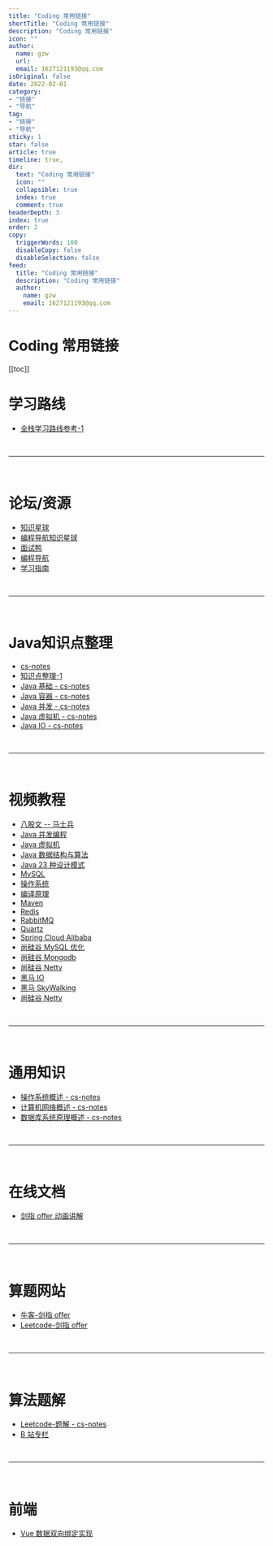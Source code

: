 ```yaml
---
title: "Coding 常用链接"
shortTitle: "Coding 常用链接"
description: "Coding 常用链接"
icon: ""
author: 
  name: gzw
  url: 
  email: 1627121193@qq.com
isOriginal: false
date: 2022-02-01
category: 
- "链接"
- "导航"
tag:
- "链接"
- "导航"
sticky: 1
star: false
article: true
timeline: true,
dir:
  text: "Coding 常用链接"
  icon: ""
  collapsible: true
  index: true
  comment: true
headerDepth: 3
index: true
order: 2
copy:
  triggerWords: 100
  disableCopy: false
  disableSelection: false
feed:
  title: "Coding 常用链接"
  description: "Coding 常用链接"
  author:
    name: gzw
    email: 1627121193@qq.com
---
```




# Coding 常用链接

[[toc]]



# 学习路线

- [全栈学习路线参考-1](https://pdai.tech/)

<br/>

---

<br/>  


# 论坛/资源

- [知识星球](https://wx.zsxq.com/dweb2/index/group/51122858222824)
- [编程导航知识星球](https://yupi.icu/)
- [面试鸭](https://www.mianshiya.com/)
- [编程导航](https://www.code-nav.cn/)
- [学习指南](https://bcdh.yuque.com/books/share/2dd2567c-a826-4d9d-9303-bd288269e874/tflvr3)

<br/>

---

<br/>  


# Java知识点整理
- [cs-notes](https://github.com/CyC2018/CS-Notes)
- [知识点整理-1](https://zhuanlan.zhihu.com/p/157728866)
- [Java 基础 - cs-notes](https://github.com/CyC2018/CS-Notes/blob/master/notes/Java%20%E5%9F%BA%E7%A1%80.md)
- [Java 容器 - cs-notes](https://github.com/CyC2018/CS-Notes/blob/master/notes/Java%20%E5%AE%B9%E5%99%A8.md)
- [Java 并发 - cs-notes](https://github.com/CyC2018/CS-Notes/blob/master/notes/Java%20%E5%B9%B6%E5%8F%91.md)
- [Java 虚拟机 - cs-notes](https://github.com/CyC2018/CS-Notes/blob/master/notes/Java%20%E8%99%9A%E6%8B%9F%E6%9C%BA.md)
- [Java IO - cs-notes](https://github.com/CyC2018/CS-Notes/blob/master/notes/Java%20IO.md)

<br/>

---

<br/>  



# 视频教程
- [八股文 -- 马士兵](https://www.bilibili.com/video/BV1QF411Y7GY/?spm_id_from=333.337.search-card.all.click&vd_source=e356fec025b50061af78324a814f8da0)
- [Java 并发编程](https://www.bilibili.com/video/BV16J411h7Rd?p=247&spm_id_from=pageDriver&vd_source=e356fec025b50061af78324a814f8da0)  
- [Java 虚拟机](https://www.bilibili.com/video/BV1PJ411n7xZ?spm_id_from=333.337.search-card.all.click&vd_source=e356fec025b50061af78324a814f8da0)
- [Java 数据结构与算法](https://www.bilibili.com/video/BV1E4411H73v?spm_id_from=333.337.search-card.all.click&vd_source=e356fec025b50061af78324a814f8da0)
- [Java 23 种设计模式](https://www.bilibili.com/video/BV1G4411c7N4?spm_id_from=333.337.search-card.all.click&vd_source=e356fec025b50061af78324a814f8da0)
- [MySQL](https://www.bilibili.com/video/BV1iq4y1u7vj?spm_id_from=333.337.search-card.all.click&vd_source=e356fec025b50061af78324a814f8da0)
- [操作系统](https://www.bilibili.com/video/BV1N741177F5?p=2&spm_id_from=pageDriver&vd_source=e356fec025b50061af78324a814f8da0)
- [编译原理](https://www.bilibili.com/video/BV1zW411t7YE?spm_id_from=333.337.search-card.all.click&vd_source=e356fec025b50061af78324a814f8da0)
- [Maven](https://www.bilibili.com/video/BV1dp4y1Q7Hf?spm_id_from=333.999.0.0&vd_source=e356fec025b50061af78324a814f8da0)
- [Redis](https://www.bilibili.com/video/BV1Rv41177Af?spm_id_from=333.337.search-card.all.click&vd_source=e356fec025b50061af78324a814f8da0)
- [RabbitMQ](https://www.bilibili.com/video/BV1cb4y1o7zz?spm_id_from=333.337.search-card.all.click&vd_source=e356fec025b50061af78324a814f8da0)
- [Quartz](https://www.bilibili.com/video/BV19t41127de?p=2&spm_id_from=pageDriver&vd_source=e356fec025b50061af78324a814f8da0)
- [Spring Cloud Alibaba](https://www.bilibili.com/video/BV18E411x7eT?spm_id_from=333.337.search-card.all.click&vd_source=e356fec025b50061af78324a814f8da0)
- [尚硅谷 MySQL 优化](https://www.bilibili.com/video/BV1KW411u7vy?spm_id_from=333.337.search-card.all.click&vd_source=e356fec025b50061af78324a814f8da0)
- [尚硅谷 Mongodb](https://www.bilibili.com/video/BV18s411E78K?p=3&spm_id_from=pageDriver&vd_source=e356fec025b50061af78324a814f8da0)
- [尚硅谷 Netty](https://www.bilibili.com/video/BV1DJ411m7NR/?spm_id_from=333.337.search-card.all.click&vd_source=e356fec025b50061af78324a814f8da0)
- [黑马 IO](https://www.bilibili.com/video/BV1gz4y1C7RK/?spm_id_from=333.337.search-card.all.click&vd_source=e356fec025b50061af78324a814f8da0)
- [黑马 SkyWalking](https://www.bilibili.com/video/BV1ZJ411s7Mn/?spm_id_from=333.337.search-card.all.click&vd_source=e356fec025b50061af78324a814f8da0)
- [尚硅谷 Netty](https://www.bilibili.com/video/BV1DJ411m7NR/?spm_id_from=333.337.search-card.all.click&vd_source=e356fec025b50061af78324a814f8da0)

<br/>

---

<br/>  



# 通用知识
- [操作系统概述 - cs-notes](https://github.com/CyC2018/CS-Notes/blob/master/notes/%E8%AE%A1%E7%AE%97%E6%9C%BA%E6%93%8D%E4%BD%9C%E7%B3%BB%E7%BB%9F%20-%20%E7%9B%AE%E5%BD%95.md)
- [计算机网络概述 - cs-notes](https://github.com/CyC2018/CS-Notes/blob/master/notes/%E8%AE%A1%E7%AE%97%E6%9C%BA%E7%BD%91%E7%BB%9C%20-%20%E7%9B%AE%E5%BD%95.md)
- [数据库系统原理概述 - cs-notes](https://github.com/CyC2018/CS-Notes/blob/master/notes/%E6%95%B0%E6%8D%AE%E5%BA%93%E7%B3%BB%E7%BB%9F%E5%8E%9F%E7%90%86.md)


<br/>

---

<br/>  


# 在线文档
- [剑指 offer 动画讲解](https://blog.algomooc.com/)


<br/>

---

<br/>  


# 算题网站
- [牛客-剑指 offer](https://www.nowcoder.com/exam/oj/ta?page=1&tpId=13&type=13)
- [Leetcode-剑指 offer](https://leetcode-cn.com/problem-list/xb9nqhhg/)

<br/>

---

<br/>  


# 算法题解
- [Leetcode-题解 - cs-notes](https://github.com/CyC2018/CS-Notes/blob/master/notes/Leetcode%20%E9%A2%98%E8%A7%A3%20-%20%E7%9B%AE%E5%BD%95.md)
- [B 站专栏](https://space.bilibili.com/479038960/article)

<br/>

---

<br/>  

# 前端
- [Vue 数据双向绑定实现](https://www.bilibili.com/video/BV1934y1a7MN/?spm_id_from=pageDriver&vd_source=e356fec025b50061af78324a814f8da0)